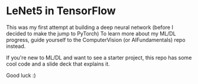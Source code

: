 # LeNet5 in TensorFlow 

This was my first attempt at building a deep neural network (before I decided to make the jump to PyTorch) 
To learn more about my ML/DL progress, guide yourself to the ComputerVision (or AIFundamentals) repo instead. 

If you're new to ML/DL and want to see a starter project, this repo has some cool code and a slide deck that explains it. 

Good luck :) 
